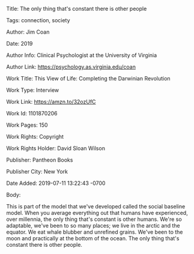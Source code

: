 Title:  The only thing that's constant there is other people

Tags:   connection, society

Author: Jim Coan

Date:   2019

Author Info: Clinical Psychologist at the University of Virginia

Author Link: https://psychology.as.virginia.edu/coan

Work Title: This View of Life: Completing the Darwinian Revolution

Work Type: Interview

Work Link: https://amzn.to/32ozUfC

Work Id: 1101870206

Work Pages: 150

Work Rights: Copyright

Work Rights Holder: David Sloan Wilson

Publisher: Pantheon Books

Publisher City: New York

Date Added: 2019-07-11 13:22:43 -0700

Body: 

This is part of the model that we've developed called the social baseline model. When you average everything out that humans have experienced, over millennia, the only thing that's constant is other humans. We're so adaptable, we've been to so many places; we live in the arctic and the equator. We eat whale blubber and unrefined grains. We've been to the moon and practically at the bottom of the ocean. The only thing that's constant there is other people. 

